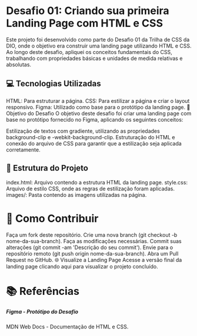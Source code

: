 
# Desafio 01: Criando sua primeira Landing Page com HTML e CSS

Este projeto foi desenvolvido como parte do Desafio 01 da Trilha de CSS da DIO, onde o objetivo era construir uma landing page utilizando HTML e CSS. Ao longo deste desafio, apliquei os conceitos fundamentais do CSS, trabalhando com propriedades básicas e unidades de medida relativas e absolutas.

## 💻 Tecnologias Utilizadas
HTML: Para estruturar a página.
CSS: Para estilizar a página e criar o layout responsivo.
Figma: Utilizado como base para o protótipo da landing page.
📝 Objetivo do Desafio
O objetivo deste desafio foi criar uma landing page com base no protótipo fornecido no Figma, aplicando os seguintes conceitos:

Estilização de textos com gradiente, utilizando as propriedades background-clip e -webkit-background-clip.
Estruturação do HTML e conexão do arquivo de CSS para garantir que a estilização seja aplicada corretamente.
## 📂 Estrutura do Projeto
index.html: Arquivo contendo a estrutura HTML da landing page.
style.css: Arquivo de estilo CSS, onde as regras de estilização foram aplicadas.
images/: Pasta contendo as imagens utilizadas na página.


# 🔄 Como Contribuir
Faça um fork deste repositório.
Crie uma nova branch (git checkout -b nome-da-sua-branch).
Faça as modificações necessárias.
Commit suas alterações (git commit -am 'Descrição do seu commit').
Envie para o repositório remoto (git push origin nome-da-sua-branch).
Abra um Pull Request no GitHub.
🌐 Visualize a Landing Page
Acesse a versão final da landing page clicando aqui para visualizar o projeto concluído.

# 📚 Referências
##### Figma - Protótipo do Desafio
MDN Web Docs - Documentação de HTML e CSS.
